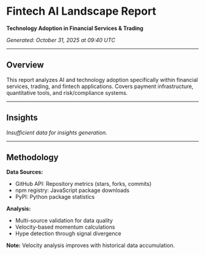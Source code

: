 # Fintech AI Landscape Report

**Technology Adoption in Financial Services & Trading**

*Generated: October 31, 2025 at 09:40 UTC*

---

## Overview

This report analyzes AI and technology adoption specifically within financial services, trading, and fintech applications. Covers payment infrastructure, quantitative tools, and risk/compliance systems.

---

## Insights

*Insufficient data for insights generation.*


---

## Methodology

**Data Sources:**
- GitHub API: Repository metrics (stars, forks, commits)
- npm registry: JavaScript package downloads
- PyPI: Python package statistics

**Analysis:**
- Multi-source validation for data quality
- Velocity-based momentum calculations
- Hype detection through signal divergence

**Note:** Velocity analysis improves with historical data accumulation.

